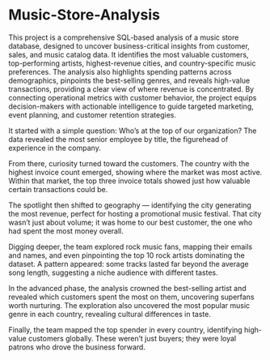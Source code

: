 # Music-Store-Analysis
This project is a comprehensive SQL-based analysis of a music store database, designed to uncover business-critical insights from customer, sales, and music catalog data. It identifies the most valuable customers, top-performing artists, highest-revenue cities, and country-specific music preferences. The analysis also highlights spending patterns across demographics, pinpoints the best-selling genres, and reveals high-value transactions, providing a clear view of where revenue is concentrated. By connecting operational metrics with customer behavior, the project equips decision-makers with actionable intelligence to guide targeted marketing, event planning, and customer retention strategies.

It started with a simple question: Who’s at the top of our organization?
The data revealed the most senior employee by title, the figurehead of experience in the company.

From there, curiosity turned toward the customers. The country with the highest invoice count emerged, showing where the market was most active. Within that market, the top three invoice totals showed just how valuable certain transactions could be.

The spotlight then shifted to geography — identifying the city generating the most revenue, perfect for hosting a promotional music festival. That city wasn’t just about volume; it was home to our best customer, the one who had spent the most money overall.

Digging deeper, the team explored rock music fans, mapping their emails and names, and even pinpointing the top 10 rock artists dominating the dataset. A pattern appeared: some tracks lasted far beyond the average song length, suggesting a niche audience with different tastes.

In the advanced phase, the analysis crowned the best-selling artist and revealed which customers spent the most on them, uncovering superfans worth nurturing. The exploration also uncovered the most popular music genre in each country, revealing cultural differences in taste.

Finally, the team mapped the top spender in every country, identifying high-value customers globally. These weren’t just buyers; they were loyal patrons who drove the business forward.
